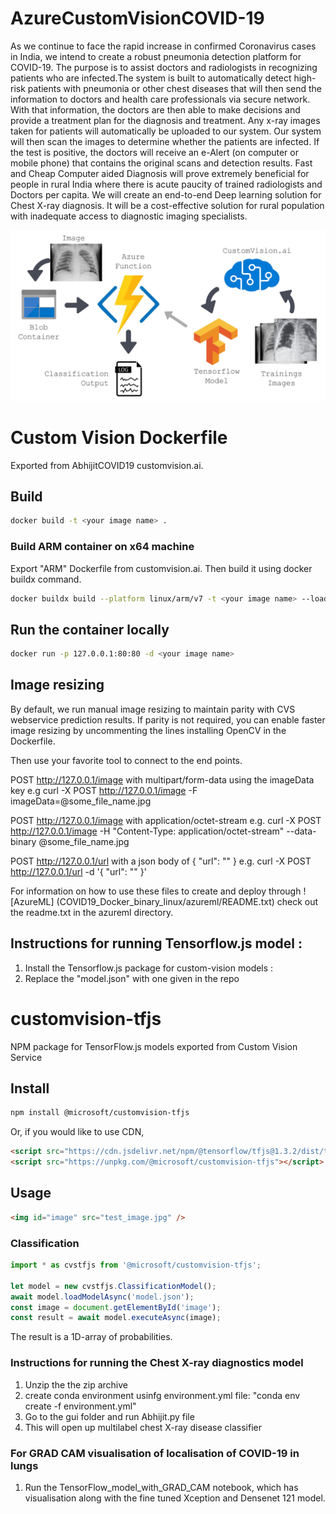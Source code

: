 # AzureCustomVisionCOVID-19
As we continue to face the rapid increase in confirmed Coronavirus cases in India, we intend to create a robust pneumonia detection platform for COVID-19. The purpose is to assist doctors and radiologists in recognizing patients who are infected.The system is built to automatically detect high-risk patients with pneumonia or other chest diseases that will then send the information to doctors and health care professionals via secure network. With that information, the doctors are then able to make decisions and provide a treatment plan for the diagnosis and treatment. Any x-ray images taken for patients will automatically be uploaded to our system. Our system will then scan the images to determine whether the patients are infected. If the test is positive, the doctors will receive an e-Alert (on computer or mobile phone) that contains the original scans and detection results. Fast and Cheap Computer aided Diagnosis will prove extremely beneficial for people in rural India where there is acute paucity of trained radiologists and Doctors per capita. We will create an end-to-end Deep learning solution for Chest X-ray diagnosis. It will be a cost-effective solution for rural population with inadequate access to diagnostic imaging specialists.

![workflow](AzureML.png)

# Custom Vision Dockerfile
Exported from AbhijitCOVID19 customvision.ai.

## Build

```bash
docker build -t <your image name> .
```

### Build ARM container on x64 machine

Export "ARM" Dockerfile from customvision.ai. Then build it using docker buildx command.
```bash
docker buildx build --platform linux/arm/v7 -t <your image name> --load .
```

## Run the container locally
```bash
docker run -p 127.0.0.1:80:80 -d <your image name>
```

## Image resizing
By default, we run manual image resizing to maintain parity with CVS webservice prediction results.
If parity is not required, you can enable faster image resizing by uncommenting the lines installing OpenCV in the Dockerfile.

Then use your favorite tool to connect to the end points.

POST http://127.0.0.1/image with multipart/form-data using the imageData key
e.g
    curl -X POST http://127.0.0.1/image -F imageData=@some_file_name.jpg

POST http://127.0.0.1/image with application/octet-stream
e.g.
    curl -X POST http://127.0.0.1/image -H "Content-Type: application/octet-stream" --data-binary @some_file_name.jpg

POST http://127.0.0.1/url with a json body of { "url": "<test url here>" }
e.g.
    curl -X POST http://127.0.0.1/url -d '{ "url": "<test url here>" }'

For information on how to use these files to create and deploy through ![AzureML] (COVID19_Docker_binary_linux/azureml/README.txt)
check out the readme.txt in the azureml directory.


## Instructions for running Tensorflow.js model :
1) Install the Tensorflow.js package for custom-vision models :
2) Replace the "model.json" with one given in the repo
# customvision-tfjs
NPM package for TensorFlow.js models exported from Custom Vision Service

## Install
```sh
npm install @microsoft/customvision-tfjs
```

Or, if you would like to use CDN,

```html
<script src="https://cdn.jsdelivr.net/npm/@tensorflow/tfjs@1.3.2/dist/tf.min.js"></script>
<script src="https://unpkg.com/@microsoft/customvision-tfjs"></script>
```

## Usage

```html
<img id="image" src="test_image.jpg" />
```

### Classification
```js
import * as cvstfjs from '@microsoft/customvision-tfjs';

let model = new cvstfjs.ClassificationModel();
await model.loadModelAsync('model.json');
const image = document.getElementById('image');
const result = await model.executeAsync(image);
```

The result is a 1D-array of probabilities.


### Instructions for running the Chest X-ray diagnostics model 
1) Unzip the the zip archive
2) create conda environment usinfg environment.yml file:
    "conda env create -f environment.yml"
3) Go to the gui folder and run Abhijit.py file
4) This will open up multilabel chest X-ray disease classifier 

### For GRAD CAM visualisation of localisation of COVID-19 in lungs
1) Run the TensorFlow_model_with_GRAD_CAM notebook, which has visualisation along 
   with the fine tuned Xception and Densenet 121 model.

